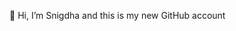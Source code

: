 👋 Hi, I’m Snigdha and this is my new GitHub account 

<!-- - 👀 I’m interested in learning how to model our minds via machines 
- 🌱 I’m currently learning C
- 💞️ I’m looking to collaborate on neuro-inspired AI projects
- 📫 How to reach me: snigdha@snigdharoy.com
 -->
<!---
snroy-rs/snroy-rs is a ✨ special ✨ repository because its `README.md` (this file) appears on your GitHub profile.
You can click the Preview link to take a look at your changes.
--->
